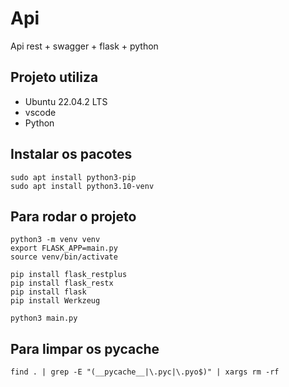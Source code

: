 # Api

Api rest + swagger + flask + python

## Projeto utiliza
- Ubuntu 22.04.2 LTS
- vscode
- Python


## Instalar os pacotes 
```
sudo apt install python3-pip
sudo apt install python3.10-venv
```

## Para rodar o projeto
```
python3 -m venv venv
export FLASK_APP=main.py
source venv/bin/activate

pip install flask_restplus
pip install flask_restx
pip install flask
pip install Werkzeug

python3 main.py
```

## Para limpar os pycache

```
find . | grep -E "(__pycache__|\.pyc|\.pyo$)" | xargs rm -rf
```


